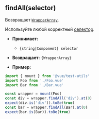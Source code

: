 ## findAll(selector)

Возвращает [`WrapperArray`](../wrapper-array/).

Используйте любой корректный [селектор](../selectors.md).

- **Принимает:**

  - `{string|Component} selector`

- **Возвращает:** `{WrapperArray}`

- **Пример:**

```js
import { mount } from '@vue/test-utils'
import Foo from './Foo.vue'
import Bar from './Bar.vue'

const wrapper = mount(Foo)
const div = wrapper.findAll('div').at(0)
expect(div.is('div')).toBe(true)
const bar = wrapper.findAll(Bar).at(0)
expect(bar.is(Bar)).toBe(true)
```
